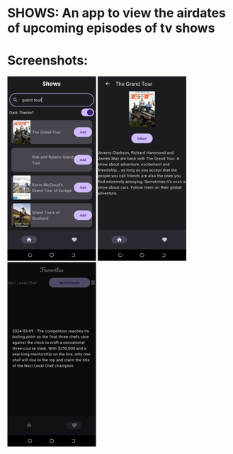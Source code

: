 # SHOWS: An app to view the airdates of upcoming episodes of tv shows

# Screenshots:
<div>
  <img src="screenshots/search.png" width="200" height="416" alt="search">
  <img src="screenshots/next_episode.png" width="200" height="416" alt="next_episodeh">
<img src="screenshots/show_info.png" width="200" height="416" alt="show_info">
</div>

